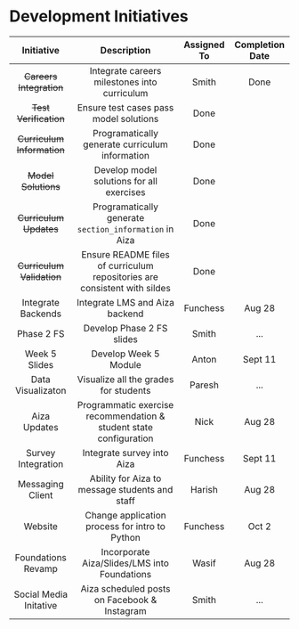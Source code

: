 # Development Initiatives

| Initiative | Description | Assigned To | Completion Date |
|:----------:|:-----------:|:-----------:|:--------:|
| ~~Careers Integration~~ | Integrate careers milestones into curriculum | Smith | Done |
| ~~Test Verification~~ | Ensure test cases pass model solutions | Done |
| ~~Curriculum Information~~ | Programatically generate curriculum information | Done |
| ~~Model Solutions~~ | Develop model solutions for all exercises | Done |
| ~~Curriculum Updates~~ | Programatically generate `section_information` in Aiza | Done |
| ~~Curriculum Validation~~ | Ensure README files of curriculum repositories are consistent with sildes | Done |
| Integrate Backends | Integrate LMS and Aiza backend | Funchess | Aug 28 |
| Phase 2 FS | Develop Phase 2 FS slides | Smith | ... |
| Week 5 Slides | Develop Week 5 Module | Anton |  Sept 11 |
| Data Visualizaton | Visualize all the grades for students | Paresh | ... |
| Aiza Updates | Programmatic exercise recommendation & student state configuration | Nick | Aug 28 |
| Survey Integration | Integrate survey into Aiza | Funchess | Sept 11 |
| Messaging Client | Ability for Aiza to message students and staff | Harish | Aug 28 |
| Website | Change application process for intro to Python | Funchess | Oct 2 |
| Foundations Revamp | Incorporate Aiza/Slides/LMS into Foundations | Wasif | Aug 28 |
| Social Media Initative | Aiza scheduled posts on Facebook & Instagram | Smith | ... |
